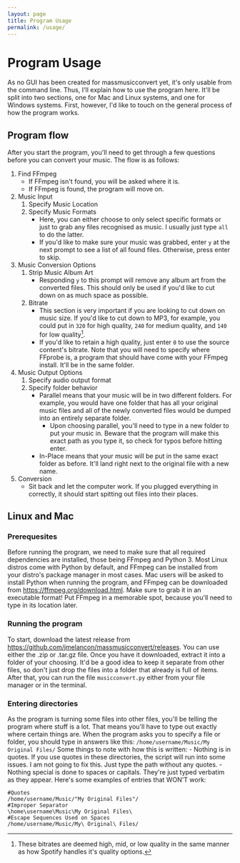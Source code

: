 ```yaml
---
layout: page
title: Program Usage
permalink: /usage/
---
```

# Program Usage
As no GUI has been created for massmusicconvert yet, it's only usable from the command line. Thus, I'll explain how to use the program here. It'll be split into two sections, one for Mac and Linux systems, and one for Windows systems. First, however, I'd like to touch on the general process of how the program works.
## Program flow
After you start the program, you'll need to get through a few questions before you can convert your music. The flow is as follows:
1. Find FFmpeg
    - If FFmpeg isn't found, you will be asked where it is.
    - If FFmpeg is found, the program will move on.
2. Music Input
    1. Specify Music Location
    2. Specify Music Formats
        - Here, you can either choose to only select specific formats or just to grab any files recognised as music. I usually just type `all` to do the latter.
        - If you'd like to make sure your music was grabbed, enter `y` at the next prompt to see a list of all found files. Otherwise, press enter to skip.
3. Music Conversion Options
    1. Strip Music Album Art
        - Responding `y` to this prompt will remove any album art from the converted files. This should only be used if you'd like to cut down on as much space as possible.
    2. Bitrate
        - This section is very important if you are looking to cut down on music size. If you'd like to cut down to MP3, for example, you could put in `320` for high quality, `240` for medium quality, and `140` for low quality[^1]. 
        - If you'd like to retain a high quality, just enter `0` to use the source content's bitrate. Note that you will need to specify where FFprobe is, a program that should have come with your FFmpeg install. It'll be in the same folder.
4. Music Output Options
    1. Specify audio output format
    2. Specify folder behavior
        - Parallel means that your music will be in two different folders. For example, you would have one folder that has all your original music files and all of the newly converted files would be dumped into an entirely separate folder.
            - Upon choosing parallel, you'll need to type in a new folder to put your music in. Beware that the program will make this exact path as you type it, so check for typos before hitting enter.
        - In-Place means that your music will be put in the same exact folder as before. It'll land right next to the original file with a new name.
5. Conversion
    - Sit back and let the computer work. If you plugged everything in correctly, it should start spitting out files into their places.
## Linux and Mac
### Prerequesites
Before running the program, we need to make sure that all required dependencies are installed, those being FFmpeg and Python 3. Most Linux distros come with Python by default, and FFmpeg can be installed from your distro's package manager in most cases. Mac users will be asked to install Python when running the program, and FFmpeg can be downloaded from https://ffmpeg.org/download.html. Make sure to grab it in an executable format! Put FFmpeg in a memorable spot, because you'll need to type in its location later.
### Running the program
To start, download the latest release from https://github.com/jmelancon/massmusicconvert/releases. You can use either the .zip or .tar.gz file. Once you have it downloaded, extract it into a folder of your choosing. It'd be a good idea to keep it separate from other files, so don't just drop the files into a folder that already is full of items. After that, you can run the file `musicconvert.py` either from your file manager or in the terminal.
### Entering directories
As the program is turning some files into other files, you'll be telling the program where stuff is a lot. That means you'll have to type out exactly where certain things are. When the program asks you to specify a file or folder, you should type in answers like this:
```/home/username/Music/My Original Files/```
Some things to note with how this is written:
    - Nothing is in quotes. If you use quotes in these directories, the script will run into some issues. I am not going to fix this. Just type the path without any quotes.
    - Nothing special is done to spaces or capitals. They're just typed verbatim as they appear.
Here's some examples of entries that WON'T work:
```
#Quotes
/home/username/Music/"My Original Files"/
#Improper Separator
\home\username\Music\My Original Files\
#Escape Sequences Used on Spaces
/home/username/Music/My\ Original\ Files/
```

[^1]: These bitrates are deemed high, mid, or low quality in the same manner as how Spotify handles it's quality options.